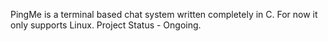 PingMe is a terminal based chat system written completely in C. For now it only supports Linux.
Project Status - Ongoing.